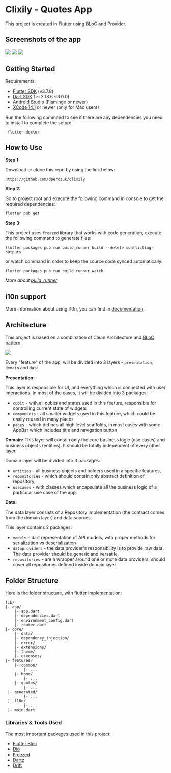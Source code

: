 # Clixily - Quotes App

This project is created in Flutter using BLoC and Provider.

## Screenshots of the app

![](https://github.com/dperczuk/clixily/blob/fix/cleanup/assets/images/screenshots/fetch_quote_smaller.png)
![](https://github.com/dperczuk/clixily/blob/fix/cleanup/assets/images/screenshots/quotes_list_smaller.png)
![](https://github.com/dperczuk/clixily/blob/fix/cleanup/assets/images/screenshots/add_quote_smaller.png)

## Getting Started

Requirements:
- [Flutter SDK](https://flutter.dev/docs/get-started/install) (v3.7.8)
- [Dart SDK](https://dart.dev/get-dart) (>=2.18.6 <3.0.0)
- [Android Studio](https://developer.android.com/studio) (Flamingo or newer)
- [XCode 14.1](https://developer.apple.com/xcode/) or newer (only for Mac users)

Run the following command to see if there are any dependencies you need to install to complete the setup:
```shell
 flutter doctor
```

## How to Use

**Step 1:**

Download or clone this repo by using the link below:

```
https://github.com/dperczuk/clixily
```

**Step 2:**

Go to project root and execute the following command in console to get the required dependencies:

```
flutter pub get
```

**Step 3:**

This project uses `freezed` library that works with code generation, execute the following command to generate files:

```
flutter packages pub run build_runner build --delete-conflicting-outputs
```

or watch command in order to keep the source code synced automatically:

```
flutter packages pub run build_runner watch
```

*More about [build_runner](https://dart.dev/tools/build_runner)*

## i10n support
More information about using i10n, you can find in [documentation](doc/wiki/localization.md).

## Architecture

This project is based on a combination of Clean Architecture and [BLoC pattern](https://bloclibrary.dev/#/).

![](https://i0.wp.com/resocoder.com/wp-content/uploads/2019/08/Clean-Architecture-Flutter-Diagram.png?w=556&ssl=1)

Every "feature" of the app, will be divided into 3 layers - `presentation`, `domain` and `data`

**Presentation:**

This layer is responsible for UI, and everything which is connected with user interactions.
In most of the cases, it will be divided into 3 packages:
* `cubit` - with all cubits and states used in this feature, responsible for controlling current state of widgets
* `components` - all smaller widgets used in this feature, which could be easily reused in many places
* `pages` - which defines all high level scaffolds, in most cases with some AppBar which includes title and navigation button

**Domain:**
This layer will contain only the core business logic (use cases) and business objects (entities). It should be totally independent of every other layer.

Domain layer will be divided into 3 packages:

* `entities` - all business objects and holders used in a specific features,
* `repositories` - which should contain only abstract definition of repository,
* `usecases` - with classes which encapsulate all the business logic of a particular use case of the app.

**Data:**

The data layer consists of a Repository implementation (the contract comes from the domain layer) and data sources.

This layer contains 2 packages:

* `models` – dart representation of API models, with proper methods for serialization vs deserialization
* `dataproviders` - the data provider's responsibility is to provide raw data. The data provider should be generic and versatile.
* `repositories` - are a wrapper around one or more data providers, should cover all repositories defined inside domain layer

## Folder Structure

Here is the folder structure, with flutter implementation:

```
lib/
|- app/
    |- app.dart
    |- dependencies.dart
    |- environment_config.dart
    |- router.dart
|- core/
    |- data/
    |- dependency_injection/
    |- error/
    |- extensions/
    |- theme/
    |- usecases/
|- features/
    |- common/
        |- ...
    |- home/
        |- ...
    |- quotes/
        |- ...
 |- generated/
        |- ...
 |- l10n/
        |- ...
 |- main.dart
```

### Libraries & Tools Used

The most important packages used in this project:

* [Flutter Bloc](https://pub.dev/packages/flutter_bloc)
* [Dio](https://pub.dev/packages/dio)
* [Freezed](https://pub.dev/packages/freezed)
* [Dartz](https://pub.dev/packages/dartz)
* [Drift](https://pub.dev/packages/drift)
